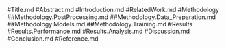 #Title.md
#Abstract.md
#Introduction.md
#RelatedWork.md
#Methodology
##Methodology.PostProcessing.md
##Methodology.Data_Preparation.md
##Methodology.Models.md
##Methodology.Training.md
#Results
#Results.Performance.md
#Results.Analysis.md
#Discussion.md
#Conclusion.md
#Reference.md
